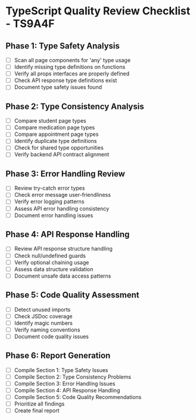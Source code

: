 # TypeScript Quality Review Checklist - TS9A4F

## Phase 1: Type Safety Analysis
- [ ] Scan all page components for 'any' type usage
- [ ] Identify missing type definitions on functions
- [ ] Verify all props interfaces are properly defined
- [ ] Check API response type definitions exist
- [ ] Document type safety issues found

## Phase 2: Type Consistency Analysis
- [ ] Compare student page types
- [ ] Compare medication page types
- [ ] Compare appointment page types
- [ ] Identify duplicate type definitions
- [ ] Check for shared type opportunities
- [ ] Verify backend API contract alignment

## Phase 3: Error Handling Review
- [ ] Review try-catch error types
- [ ] Check error message user-friendliness
- [ ] Verify error logging patterns
- [ ] Assess API error handling consistency
- [ ] Document error handling issues

## Phase 4: API Response Handling
- [ ] Review API response structure handling
- [ ] Check null/undefined guards
- [ ] Verify optional chaining usage
- [ ] Assess data structure validation
- [ ] Document unsafe data access patterns

## Phase 5: Code Quality Assessment
- [ ] Detect unused imports
- [ ] Check JSDoc coverage
- [ ] Identify magic numbers
- [ ] Verify naming conventions
- [ ] Document code quality issues

## Phase 6: Report Generation
- [ ] Compile Section 1: Type Safety Issues
- [ ] Compile Section 2: Type Consistency Problems
- [ ] Compile Section 3: Error Handling Issues
- [ ] Compile Section 4: API Response Handling
- [ ] Compile Section 5: Code Quality Recommendations
- [ ] Prioritize all findings
- [ ] Create final report

